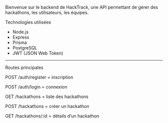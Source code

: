 
 Bienvenue sur le backend de HackTrack, une API permettant de gérer des hackathons, les utilisateurs, les équipes.
 
 Technologies utilisées

- Node.js
- Express
- Prisma
- PostgreSQL
- JWT (JSON Web Token)
-----------------------------------------
Routes principales

POST /auth/register = inscription

POST /auth/login = connexion

GET /hackathons = liste des hackathons

POST /hackathons = créer un hackathon

GET /hackathons/:id = détails d’un hackathon
